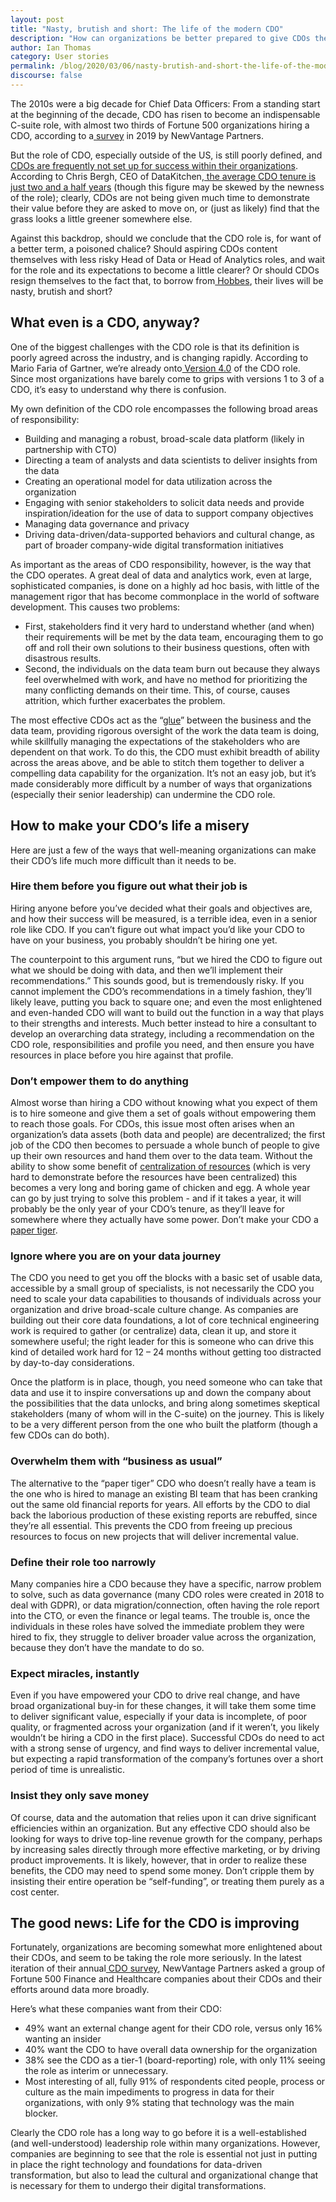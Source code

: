 ```yaml
---
layout: post
title: "Nasty, brutish and short: The life of the modern CDO"
description: "How can organizations be better prepared to give CDOs the freedom and responsibility to drive data technologies, teams and culture?"
author: Ian Thomas
category: User stories
permalink: /blog/2020/03/06/nasty-brutish-and-short-the-life-of-the-modern-cdo/
discourse: false
---
```


The 2010s were a big decade for Chief Data Officers: From a standing start at the beginning of the decade, CDO has risen to become an indispensable C-suite role, with almost two thirds of Fortune 500 organizations hiring a CDO, according to a[ survey](https://newvantage.com/wp-content/uploads/2018/12/Big-Data-Executive-Survey-2019-Findings-Updated-010219-1.pdf) in 2019 by NewVantage Partners.

But the role of CDO, especially outside of the US, is still poorly defined, and[ CDOs are frequently not set up for success within their organizations](https://www.gartner.com/smarterwithgartner/half-of-cdos-succeed/). According to Chris Bergh, CEO of DataKitchen,[ the average CDO tenure is just two and a half years](https://www.information-management.com/opinion/surviving-and-thriving-in-year-three-as-a-chief-data-officer) (though this figure may be skewed by the newness of the role); clearly, CDOs are not being given much time to demonstrate their value before they are asked to move on, or (just as likely) find that the grass looks a little greener somewhere else.

Against this backdrop, should we conclude that the CDO role is, for want of a better term, a poisoned chalice? Should aspiring CDOs content themselves with less risky Head of Data or Head of Analytics roles, and wait for the role and its expectations to become a little clearer? Or should CDOs resign themselves to the fact that, to borrow from[ Hobbes](https://gutenberg.org/files/3207/3207-h/3207-h.htm), their lives will be nasty, brutish and short?


## What even is a CDO, anyway?

One of the biggest challenges with the CDO role is that its definition is poorly agreed across the industry, and is changing rapidly. According to Mario Faria of Gartner, we’re already onto[ Version 4.0](https://www.gartner.com/en/newsroom/press-releases/2019-07-30-gartner-research-board-identifies-the-chief-data-officer-4point0) of the CDO role. Since most organizations have barely come to grips with versions 1 to 3 of a CDO, it’s easy to understand why there is confusion.

My own definition of the CDO role encompasses the following broad areas of responsibility:



*    Building and managing a robust, broad-scale data platform (likely in partnership with CTO)
*   Directing a team of analysts and data scientists to deliver insights from the data
*   Creating an operational model for data utilization across the organization
*   Engaging with senior stakeholders to solicit data needs and provide inspiration/ideation for the use of data to support company objectives
*   Managing data governance and privacy
*   Driving data-driven/data-supported behaviors and cultural change, as part of broader company-wide digital transformation initiatives

As important as the areas of CDO responsibility, however, is the way that the CDO operates. A great deal of data and analytics work, even at large, sophisticated companies, is done on a highly ad hoc basis, with little of the management rigor that has become commonplace in the world of software development. This causes two problems: 



*   First, stakeholders find it very hard to understand whether (and when) their requirements will be met by the data team, encouraging them to go off and roll their own solutions to their business questions, often with disastrous results. 
*   Second, the individuals on the data team burn out because they always feel overwhelmed with work, and have no method for prioritizing the many conflicting demands on their time. This, of course, causes attrition, which further exacerbates the problem.

The most effective CDOs act as the “[glue](https://www.locallyoptimistic.com/post/glue-work/)” between the business and the data team, providing rigorous oversight of the work the data team is doing, while skillfully managing the expectations of the stakeholders who are dependent on that work. To do this, the CDO must exhibit breadth of ability across the areas above, and be able to stitch them together to deliver a compelling data capability for the organization. It’s not an easy job, but it’s made considerably more difficult by a number of ways that organizations (especially their senior leadership) can undermine the CDO role.


## How to make your CDO’s life a misery

Here are just a few of the ways that well-meaning organizations can make their CDO’s life much more difficult than it needs to be.


### Hire them before you figure out what their job is

Hiring anyone before you’ve decided what their goals and objectives are, and how their success will be measured, is a terrible idea, even in a senior role like CDO. If you can’t figure out what impact you’d like your CDO to have on your business, you probably shouldn’t be hiring one yet.

The counterpoint to this argument runs, “but we hired the CDO to figure out what we should be doing with data, and then we’ll implement their recommendations.” This sounds good, but is tremendously risky. If you cannot implement the CDO’s recommendations in a timely fashion, they’ll likely leave, putting you back to square one; and even the most enlightened and even-handed CDO will want to build out the function in a way that plays to their strengths and interests. Much better instead to hire a consultant to develop an overarching data strategy, including a recommendation on the CDO role, responsibilities and profile you need, and then ensure you have resources in place before you hire against that profile.


### Don’t empower them to do anything

Almost worse than hiring a CDO without knowing what you expect of them is to hire someone and give them a set of goals without empowering them to reach those goals. For CDOs, this issue most often arises when an organization’s data assets (both data and people) are decentralized; the first job of the CDO then becomes to persuade a whole bunch of people to give up their own resources and hand them over to the data team. Without the ability to show some benefit of [centralization of resources](https://snowplowanalytics.com/blog/2020/02/25/why-you-should-centralize-your-data/) (which is very hard to demonstrate before the resources have been centralized) this becomes a very long and boring game of chicken and egg. A whole year can go by just trying to solve this problem - and if it takes a year, it will probably be the only year of your CDO’s tenure, as they’ll leave for somewhere where they actually have some power. Don’t make your CDO a[ paper tiger](https://en.wikipedia.org/wiki/Paper_tiger).


### Ignore where you are on your data journey

The CDO you need to get you off the blocks with a basic set of usable data, accessible by a small group of specialists, is not necessarily the CDO you need to scale your data capabilities to thousands of individuals across your organization and drive broad-scale culture change. As companies are building out their core data foundations, a lot of core technical engineering work is required to gather (or centralize) data, clean it up, and store it somewhere useful; the right leader for this is someone who can drive this kind of detailed work hard for 12 – 24 months without getting too distracted by day-to-day considerations.

Once the platform is in place, though, you need someone who can take that data and use it to inspire conversations up and down the company about the possibilities that the data unlocks, and bring along sometimes skeptical stakeholders (many of whom will in the C-suite) on the journey. This is likely to be a very different person from the one who built the platform (though a few CDOs can do both).


### Overwhelm them with “business as usual”

The alternative to the “paper tiger” CDO who doesn’t really have a team is the one who is hired to manage an existing BI team that has been cranking out the same old financial reports for years. All efforts by the CDO to dial back the laborious production of these existing reports are rebuffed, since they’re all essential. This prevents the CDO from freeing up precious resources to focus on new projects that will deliver incremental value.


### Define their role too narrowly

Many companies hire a CDO because they have a specific, narrow problem to solve, such as data governance (many CDO roles were created in 2018 to deal with GDPR), or data migration/connection, often having the role report into the CTO, or even the finance or legal teams. The trouble is, once the individuals in these roles have solved the immediate problem they were hired to fix, they struggle to deliver broader value across the organization, because they don’t have the mandate to do so.


### Expect miracles, instantly

Even if you have empowered your CDO to drive real change, and have broad organizational buy-in for these changes, it will take them some time to deliver significant value, especially if your data is incomplete, of poor quality, or fragmented across your organization (and if it weren’t, you likely wouldn’t be hiring a CDO in the first place). Successful CDOs do need to act with a strong sense of urgency, and find ways to deliver incremental value, but expecting a rapid transformation of the company’s fortunes over a short period of time is unrealistic.


### Insist they only save money

Of course, data and the automation that relies upon it can drive significant efficiencies within an organization. But any effective CDO should also be looking for ways to drive top-line revenue growth for the company, perhaps by increasing sales directly through more effective marketing, or by driving product improvements. It is likely, however, that in order to realize these benefits, the CDO may need to spend some money. Don’t cripple them by insisting their entire operation be “self-funding”, or treating them purely as a cost center.


## The good news: Life for the CDO is improving

Fortunately, organizations are becoming somewhat more enlightened about their CDOs, and seem to be taking the role more seriously. In the latest iteration of their annual[ CDO survey](http://newvantage.com/wp-content/uploads/2020/01/NewVantage-Partners-Big-Data-and-AI-Executive-Survey-2020-1.pdf), NewVantage Partners asked a group of Fortune 500 Finance and Healthcare companies about their CDOs and their efforts around data more broadly.

Here’s  what these companies want from their CDO:



*   49% want an external change agent for their CDO role, versus only 16% wanting an insider
*   40% want the CDO to have overall data ownership for the organization
*   38% see the CDO as a tier-1 (board-reporting) role, with only 11% seeing the role as interim or unnecessary. 
*   Most interesting of all, fully 91% of respondents cited people, process or culture as the main impediments to progress in data for their organizations, with only 9% stating that technology was the main blocker.

Clearly the CDO role has a long way to go before it is a well-established (and well-understood) leadership role within many organizations. However, companies are beginning to see that the role is essential not just in putting in place the right technology and foundations for data-driven transformation, but also to lead the cultural and organizational change that is necessary for them to undergo their digital transformations.
